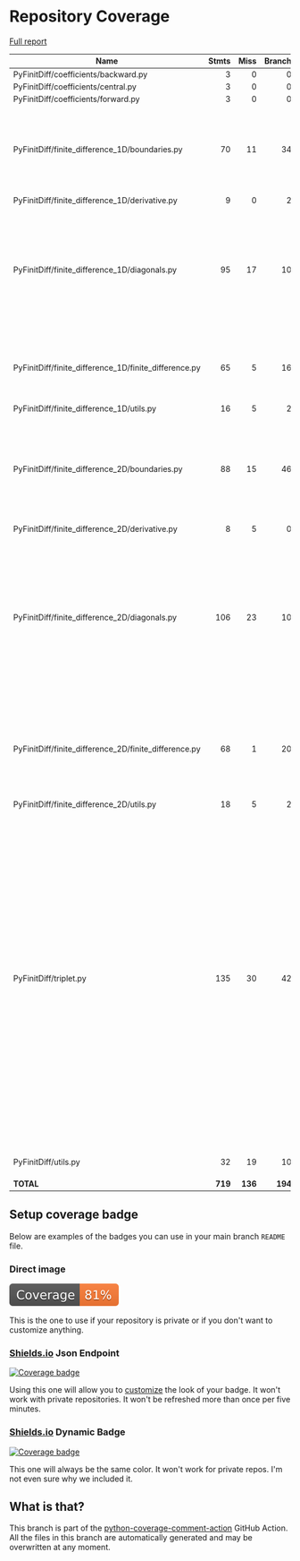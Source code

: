 # Repository Coverage

[Full report](https://htmlpreview.github.io/?https://github.com/MartinPdeS/PyFinitDiff/blob/python-coverage-comment-action-data/htmlcov/index.html)

| Name                                                     |    Stmts |     Miss |   Branch |   BrPart |   Cover |   Missing |
|--------------------------------------------------------- | -------: | -------: | -------: | -------: | ------: | --------: |
| PyFinitDiff/coefficients/backward.py                     |        3 |        0 |        0 |        0 |    100% |           |
| PyFinitDiff/coefficients/central.py                      |        3 |        0 |        0 |        0 |    100% |           |
| PyFinitDiff/coefficients/forward.py                      |        3 |        0 |        0 |        0 |    100% |           |
| PyFinitDiff/finite\_difference\_1D/boundaries.py         |       70 |       11 |       34 |        6 |     80% |46, 49-52, 79-80, 114-115, 138, 181->184, 188 |
| PyFinitDiff/finite\_difference\_1D/derivative.py         |        9 |        0 |        2 |        0 |    100% |           |
| PyFinitDiff/finite\_difference\_1D/diagonals.py          |       95 |       17 |       10 |        1 |     83% |31->30, 91-97, 104, 127-129, 138-143, 174, 191-193, 243-245, 248 |
| PyFinitDiff/finite\_difference\_1D/finite\_difference.py |       65 |        5 |       16 |        4 |     86% |56->55, 57, 60->59, 66-68, 71->70, 75->74, 76 |
| PyFinitDiff/finite\_difference\_1D/utils.py              |       16 |        5 |        2 |        0 |     72% |     48-54 |
| PyFinitDiff/finite\_difference\_2D/boundaries.py         |       88 |       15 |       46 |        3 |     78% |45-46, 72->77, 116-117, 140, 182->exit, 194-199, 207-212 |
| PyFinitDiff/finite\_difference\_2D/derivative.py         |        8 |        5 |        0 |        0 |     38% |     35-53 |
| PyFinitDiff/finite\_difference\_2D/diagonals.py          |      106 |       23 |       10 |        1 |     79% |45->44, 93-97, 104, 153-154, 163-166, 198, 220-221, 279-281, 290-292, 304-305, 314 |
| PyFinitDiff/finite\_difference\_2D/finite\_difference.py |       68 |        1 |       20 |        7 |     91% |70->69, 72, 75->74, 83->85, 88->87, 93->92, 191->198, 198->exit |
| PyFinitDiff/finite\_difference\_2D/utils.py              |       18 |        5 |        2 |        0 |     75% |     56-65 |
| PyFinitDiff/triplet.py                                   |      135 |       30 |       42 |       13 |     71% |26, 29, 32->31, 37->36, 42->41, 47->46, 52->51, 54, 57->56, 59, 63-64, 68-69, 73-74, 78-79, 83, 87, 125-126, 130-131, 135, 139-140, 144-150, 159->158, 164->163, 169->168, 174->173, 179->178, 190-191 |
| PyFinitDiff/utils.py                                     |       32 |       19 |       10 |        0 |     31% |10-29, 98-104 |
|                                                **TOTAL** |  **719** |  **136** |  **194** |   **35** | **77%** |           |


## Setup coverage badge

Below are examples of the badges you can use in your main branch `README` file.

### Direct image

[![Coverage badge](https://raw.githubusercontent.com/MartinPdeS/PyFinitDiff/python-coverage-comment-action-data/badge.svg)](https://htmlpreview.github.io/?https://github.com/MartinPdeS/PyFinitDiff/blob/python-coverage-comment-action-data/htmlcov/index.html)

This is the one to use if your repository is private or if you don't want to customize anything.

### [Shields.io](https://shields.io) Json Endpoint

[![Coverage badge](https://img.shields.io/endpoint?url=https://raw.githubusercontent.com/MartinPdeS/PyFinitDiff/python-coverage-comment-action-data/endpoint.json)](https://htmlpreview.github.io/?https://github.com/MartinPdeS/PyFinitDiff/blob/python-coverage-comment-action-data/htmlcov/index.html)

Using this one will allow you to [customize](https://shields.io/endpoint) the look of your badge.
It won't work with private repositories. It won't be refreshed more than once per five minutes.

### [Shields.io](https://shields.io) Dynamic Badge

[![Coverage badge](https://img.shields.io/badge/dynamic/json?color=brightgreen&label=coverage&query=%24.message&url=https%3A%2F%2Fraw.githubusercontent.com%2FMartinPdeS%2FPyFinitDiff%2Fpython-coverage-comment-action-data%2Fendpoint.json)](https://htmlpreview.github.io/?https://github.com/MartinPdeS/PyFinitDiff/blob/python-coverage-comment-action-data/htmlcov/index.html)

This one will always be the same color. It won't work for private repos. I'm not even sure why we included it.

## What is that?

This branch is part of the
[python-coverage-comment-action](https://github.com/marketplace/actions/python-coverage-comment)
GitHub Action. All the files in this branch are automatically generated and may be
overwritten at any moment.